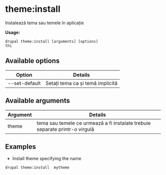 # theme:install
Instalează tema sau temele în aplicație

**Usage:**
```
drupal theme:install [arguments] [options]
thi
```

## Available options
Option | Details
-------|-------------
--set-default | Setați tema ca și temă implicită

## Available arguments
Argument | Details
---------|-------------
theme | tema sau temele ce urmează a fi instalate trebuie separate printr-o virgulă

## Examples
* Install theme specifying the name
```
drupal theme:install  mytheme
```

